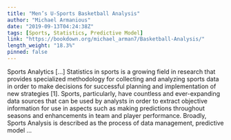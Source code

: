 ```yaml
---
title: "Men’s U-Sports Basketball Analysis"
author: "Michael Armanious"
date: "2019-09-13T04:24:38Z"
tags: [Sports, Statistics, Predictive Model]
link: "https://bookdown.org/michael_arman7/Basketball-Analysis/"
length_weight: "18.3%"
pinned: false
---
```


Sports Analytics [...] Statistics in sports is a growing field in research that provides specialized methodology for collecting and analyzing sports data in order to make decisions for successful planning and implementation of new strategies [1]. Sports, particularly, have countless and ever-expanding data sources that can be used by analysts in order to extract objective information for use in aspects such as making predictions throughout seasons and enhancements in team and player performance. Broadly, Sports Analysis is described as the process of data management, predictive model ...
